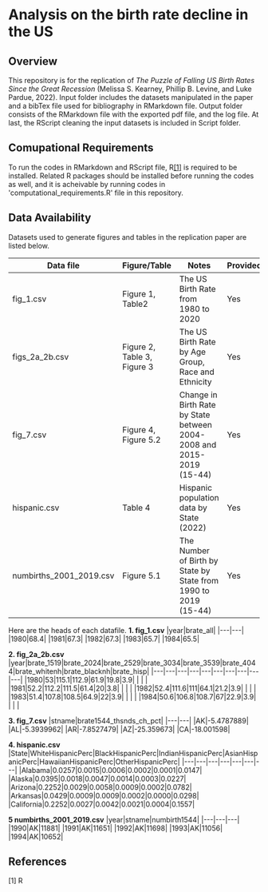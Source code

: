 # Analysis on the birth rate decline in the US
## Overview
This repository is for the replication of *The Puzzle of Falling US Birth Rates Since the Great Recession* (Melissa S. Kearney, Phillip B. Levine, and Luke Pardue, 2022). Input folder includes the datasets manipulated in the paper and a bibTex file used for bibliography in RMarkdown file. Output folder consists of the RMarkdown file with the exported pdf file, and the log file. At last, the RScript cleaning the input datasets is included in Script folder.

## Comupational Requirements
To run the codes in RMarkdown and RScript file, R[[1]](#1) is required to be installed. Related R packages should be installed before running the codes as well, and it is acheivable by running codes in 'computational_requirements.R' file in this repository.

## Data Availability 
Datasets used to generate figures and tables in the replication paper are listed below.

|Data file|Figure/Table|Notes|Provided|
|---|---|---|---|
|fig_1.csv|Figure 1, Table2|The US Birth Rate from 1980 to 2020|Yes|
|figs_2a_2b.csv|Figure 2, Table 3, Figure 3|The US Birth Rate by Age Group, Race and Ethnicity|Yes|
|fig_7.csv|Figure 4, Figure 5.2|Change in Birth Rate by State between 2004-2008 and 2015-2019 (15-44)|Yes|
|hispanic.csv|Table 4|Hispanic population data by State (2022)|Yes|
|numbirths_2001_2019.csv|Figure 5.1|The Number of Birth by State by State from 1990 to 2019 (15-44)|Yes|

Here are the heads of each datafile.
**1. fig_1.csv**
|year|brate_all|
|---|---|
|1980|68.4|
|1981|67.3|
|1982|67.3|
|1983|65.7|
|1984|65.5|

**2. fig_2a_2b.csv**
|year|brate_1519|brate_2024|brate_2529|brate_3034|brate_3539|brate_4044|brate_whitenh|brate_blacknh|brate_hisp|
|---|---|---|---|---|---|---|---|---|---|
|1980|53|115.1|112.9|61.9|19.8|3.9|   |   |    |
|1981|52.2|112.2|111.5|61.4|20|3.8|   |   |    |
|1982|52.4|111.6|111|64.1|21.2|3.9|   |   |    |
|1983|51.4|107.8|108.5|64.9|22|3.9|   |   |    |
|1984|50.6|106.8|108.7|67|22.9|3.9|   |   |    |

**3. fig_7.csv**
|stname|brate1544_thsnds_ch_pct|
|---|---|
|AK|-5.4787889|
|AL|-5.3939962|
|AR|-7.8527479|
|AZ|-25.359673|
|CA|-18.001598|

**4. hispanic.csv**
|State|WhiteHispanicPerc|BlackHispanicPerc|IndianHispanicPerc|AsianHispanicPerc|HawaiianHispanicPerc|OtherHispanicPerc|
|---|---|---|---|---|---|---|
|Alabama|0.0257|0.0015|0.0006|0.0002|0.0001|0.0147|
|Alaska|0.0395|0.0018|0.0047|0.0014|0.0003|0.0227|
|Arizona|0.2252|0.0029|0.0058|0.0009|0.0002|0.0782|
|Arkansas|0.0429|0.0009|0.0009|0.0002|0.0000|0.0298|
|California|0.2252|0.0027|0.0042|0.0021|0.0004|0.1557|


**5 numbirths_2001_2019.csv**
|year|stname|numbirth1544|
|---|---|---|
|1990|AK|11881|
|1991|AK|11651|
|1992|AK|11698|
|1993|AK|11056|
|1994|AK|10652|

## References

<a id="1">[1]</a> 
R
